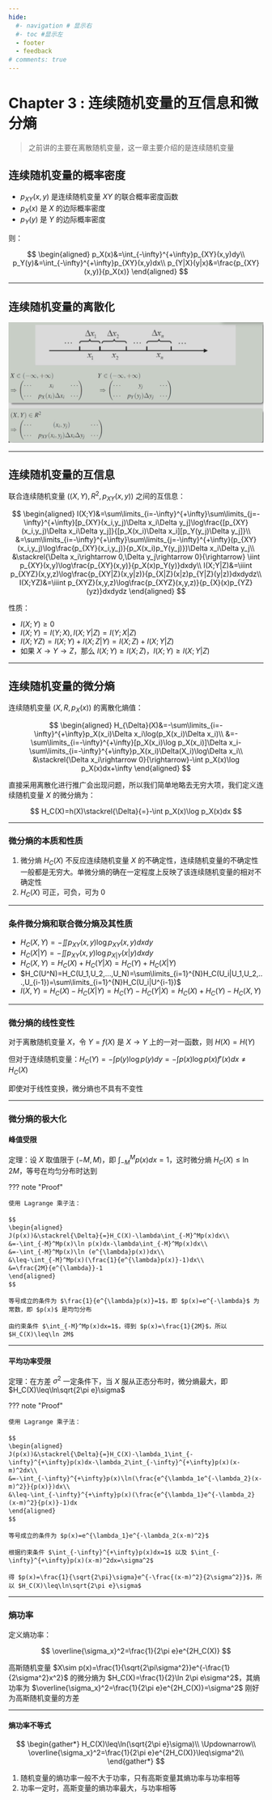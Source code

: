 ```yaml
---
hide:
  #- navigation # 显示右
  #- toc #显示左
  - footer
  - feedback
# comments: true
--- 
```


# Chapter 3 : 连续随机变量的互信息和微分熵

> 之前讲的主要在离散随机变量，这一章主要介绍的是连续随机变量

## 连续随机变量的概率密度

- $p_{XY}(x,y)$ 是连续随机变量 $XY$ 的联合概率密度函数
- $p_X(x)$ 是 $X$ 的边际概率密度
- $p_Y(y)$ 是 $Y$ 的边际概率密度

则：

$$
\begin{aligned}
p_X(x)&=\int_{-\infty}^{+\infty}p_{XY}(x,y)dy\\
p_Y(y)&=\int_{-\infty}^{+\infty}p_{XY}(x,y)dx\\
p_{Y|X}(y|x)&=\frac{p_{XY}(x,y)}{p_X(x)}
\end{aligned}
$$
***
## 连续随机变量的离散化

![](../../../assets/Pasted%20image%2020250322153124.png)
***
## 连续随机变量的互信息

联合连续随机变量 $((X,Y),R^2,p_{XY}(x,y))$ 之间的互信息：

$$
\begin{aligned}
I(X;Y)&=\sum\limits_{i=-\infty}^{+\infty}\sum\limits_{j=-\infty}^{+\infty}[p_{XY}(x_i,y_j)\Delta x_i\Delta y_j]\log\frac{[p_{XY}(x_i,y_j)\Delta x_i\Delta y_j]}{[p_X(x_i)\Delta x_i][p_Y(y_j)\Delta y_j]}\\
&=\sum\limits_{i=-\infty}^{+\infty}\sum\limits_{j=-\infty}^{+\infty}(p_{XY}(x_i,y_j)\log\frac{p_{XY}(x_i,y_j)}{p_X(x_i)p_Y(y_j)})\Delta x_i\Delta y_j\\
&\stackrel{\Delta x_i\rightarrow 0,\Delta y_j\rightarrow 0}{\rightarrow} \iint p_{XY}(x,y)\log\frac{p_{XY}(x,y)}{p_X(x)p_Y(y)}dxdy\\
I(X;Y|Z)&=\iiint p_{XYZ}(x,y,z)\log\frac{p_{XY|Z}(x,y|z)}{p_{X|Z}(x|z)p_{Y|Z}(y|z)}dxdydz\\
I(X;YZ)&=\iiint p_{XYZ}(x,y,z)\log\frac{p_{XYZ}(x,y,z)}{p_{X}(x)p_{YZ}(yz)}dxdydz
\end{aligned}
$$

性质：

- $I(X;Y)\geq 0$
- $I(X;Y)=I(Y;X),I(X;Y|Z)=I(Y;X|Z)$
- $I(X;YZ)=I(X;Y)+I(X;Z|Y)=I(X;Z)+I(X;Y|Z)$
- 如果 $X\rightarrow Y\rightarrow Z$，那么 $I(X;Y)\geq I(X;Z)$，$I(X;Y)\geq I(X;Y|Z)$
***
## 连续随机变量的微分熵

连续随机变量 $(X,R,p_X(x))$ 的离散化熵值：

$$
\begin{aligned}
H_{\Delta}(X)&=-\sum\limits_{i=-\infty}^{+\infty}p_X(x_i)\Delta x_i\log(p_X(x_i)\Delta x_i)\\
&=-\sum\limits_{i=-\infty}^{+\infty}[p_X(x_i)\log p_X(x_i)]\Delta x_i-\sum\limits_{i=-\infty}^{+\infty}p_X(x_i)\Delta(X_i)\log\Delta x_i\\
&\stackrel{\Delta x_i\rightarrow 0}{\rightarrow}-\int p_X(x)\log p_X(x)dx+\infty
\end{aligned}
$$

直接采用离散化进行推广会出现问题，所以我们简单地略去无穷大项，我们定义连续随机变量 $X$ 的微分熵为：

$$
H_C(X)=h(X)\stackrel{\Delta}{=}-\int p_X(x)\log p_X(x)dx
$$
***
### 微分熵的本质和性质

1. 微分熵 $H_C(X)$ 不反应连续随机变量 $X$ 的不确定性，连续随机变量的不确定性一般都是无穷大。单微分熵的确在一定程度上反映了该连续随机变量的相对不确定性
2. $H_C(X)$ 可正，可负，可为 0
***
### 条件微分熵和联合微分熵及其性质

- $H_C(X,Y)=-\iint p_{XY}(x,y)\log p_{XY}(x,y)dxdy$
- $H_C(X|Y)=-\iint p_{XY}(x,y)\log p_{X|Y}(x|y)dxdy$
- $H_C(X,Y)=H_C(X)+H_C(Y|X)=H_C(Y)+H_C(X|Y)$
- $H_C(U^N)=H_C(U_1,U_2,...,U_N)=\sum\limits_{i=1}^{N}H_C(U_i|U_1,U_2,...,U_{i-1})=\sum\limits_{i=1}^{N}H_C(U_i|U^{i-1})$
- $I(X,Y)=H_C(X)-H_C(X|Y)=H_C(Y)-H_C(Y|X)=H_C(X)+H_C(Y)-H_C(X,Y)$
***
### 微分熵的线性变性

对于离散随机变量 $X$，令 $Y=f(X)$ 是 $X\rightarrow Y$ 上的一对一函数，则 $H(X)=H(Y)$

但对于连续随机变量：$H_C(Y)=-\int p(y)\log p(y)dy=-\int p(x)\log p(x)f'(x)dx\neq H_C(X)$

即使对于线性变换，微分熵也不具有不变性
***
### 微分熵的极大化

#### 峰值受限

定理：设 $X$ 取值限于 $(-M,M)$，即 $\int_{-M}^Mp(x)dx=1$，这时微分熵 $H_C(X)\leq\ln 2M$，等号在均匀分布时达到

??? note "Proof"

	使用 Lagrange 乘子法：
	
	$$
	\begin{aligned}
	J(p(x))&\stackrel{\Delta}{=}H_C(X)-\lambda\int_{-M}^Mp(x)dx\\
	&=-\int_{-M}^Mp(x)\ln p(x)dx-\lambda\int_{-M}^Mp(x)dx\\
	&=-\int_{-M}^Mp(x)\ln (e^{\lambda}p(x))dx\\
	&\leq-\int_{-M}^Mp(x)(\frac{1}{e^{\lambda}p(x)}-1)dx\\
	&=\frac{2M}{e^{\lambda}}-1
	\end{aligned}
	$$
	
	等号成立的条件为 $\frac{1}{e^{\lambda}p(x)}=1$，即 $p(x)=e^{-\lambda}$ 为常数，即 $p(x)$ 是均匀分布
	
	由约束条件 $\int_{-M}^Mp(x)dx=1$，得到 $p(x)=\frac{1}{2M}$，所以 $H_C(X)\leq\ln 2M$
***
#### 平均功率受限

定理：在方差 $\sigma^2$ 一定条件下，当 $X$ 服从正态分布时，微分熵最大，即 $H_C(X)\leq\ln\sqrt{2\pi e}\sigma$

??? note "Proof"

	使用 Lagrange 乘子法：
	
	$$
	\begin{aligned}
	J(p(x))&\stackrel{\Delta}{=}H_C(X)-\lambda_1\int_{-\infty}^{+\infty}p(x)dx-\lambda_2\int_{-\infty}^{+\infty}p(x)(x-m)^2dx\\
	&=-\int_{-\infty}^{+\infty}p(x)\ln(\frac{e^{\lambda_1e^{-\lambda_2}(x-m)^2}}{p(x)})dx\\
	&\leq-\int_{-\infty}^{+\infty}p(x)(\frac{e^{\lambda_1}e^{-\lambda_2}(x-m)^2}{p(x)}-1)dx
	\end{aligned}
	$$
	
	等号成立的条件为 $p(x)=e^{\lambda_1}e^{-\lambda_2(x-m)^2}$
	
	根据约束条件 $\int_{-\infty}^{+\infty}p(x)dx=1$ 以及 $\int_{-\infty}^{+\infty}p(x)(x-m)^2dx=\sigma^2$
	
	得 $p(x)=\frac{1}{\sqrt{2\pi}\sigma}e^{-\frac{(x-m)^2}{2\sigma^2}}$，所以 $H_C(X)\leq\ln\sqrt{2\pi e}\sigma$
***
### 熵功率

定义熵功率：

$$
\overline{\sigma_x}^2=\frac{1}{2\pi e}e^{2H_C(X)}
$$

高斯随机变量 $X\sim p(x)=\frac{1}{\sqrt{2\pi\sigma^2}}e^{-\frac{1}{2\sigma^2}x^2}$ 的微分熵为 $H_C(X)=\frac{1}{2}\ln 2\pi e\sigma^2$，其熵功率为 $\overline{\sigma_x}^2=\frac{1}{2\pi e}e^{2H_C(X)}=\sigma^2$ 刚好为高斯随机变量的方差
***
#### 熵功率不等式

$$
\begin{gather*}
H_C(X)\leq\ln(\sqrt{2\pi e}\sigma)\\
\Updownarrow\\
\overline{\sigma_x}^2=\frac{1}{2\pi e}e^{2H_C(X)}\leq\sigma^2\\
\end{gather*}
$$

1. 随机变量的熵功率一般不大于功率，只有高斯变量其熵功率与功率相等
2. 功率一定时，高斯变量的熵功率最大，与功率相等



